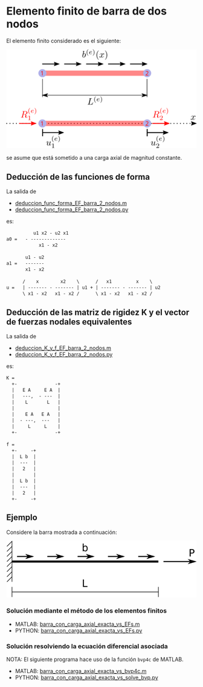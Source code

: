 # Elemento finito de barra de dos nodos

El elemento finito considerado es el siguiente:

![EF_barra_2_nodos.svg](EF_barra_2_nodos.svg)

se asume que está sometido a una carga axial de magnitud constante.

## Deducción de las funciones de forma

La salida de 
* [deduccion_func_forma_EF_barra_2_nodos.m](deduccion_func_forma_EF_barra_2_nodos.m)
* [deduccion_func_forma_EF_barra_2_nodos.py](deduccion_func_forma_EF_barra_2_nodos.py)

es:
```
          u1 x2 - u2 x1
a0 =   - -------------
            x1 - x2

       u1 - u2
a1 =   -------
       x1 - x2

      /    x        x2    \      /   x1         x    \
u =   | ------- - ------- | u1 + | ------- - ------- | u2
      \ x1 - x2   x1 - x2 /      \ x1 - x2   x1 - x2 /
```

## Deducción de las matriz de rigidez K y el vector de fuerzas nodales equivalentes
La salida de 
* [deduccion_K_y_f_EF_barra_2_nodos.m](deduccion_K_y_f_EF_barra_2_nodos.m)
* [deduccion_K_y_f_EF_barra_2_nodos.py](deduccion_K_y_f_EF_barra_2_nodos.py)

es:
```
K = 
  +-              -+
  |   E A     E A  |
  |   ---,  - ---  |
  |    L       L   |
  |                |
  |    E A   E A   |
  |  - ---,  ---   |
  |     L     L    |
  +-              -+

f = 
  +-     -+
  |  L b  |
  |  ---  |
  |   2   |
  |       |
  |  L b  |
  |  ---  |
  |   2   |
  +-     -+
```

## Ejemplo
Considere la barra mostrada a continuación:

![barra_con_carga_axial.svg](barra_con_carga_axial.svg)

### Solución mediante el método de los elementos finitos
* MATLAB: [barra_con_carga_axial_exacta_vs_EFs.m](barra_con_carga_axial_exacta_vs_EFs.m)
* PYTHON: [barra_con_carga_axial_exacta_vs_EFs.py](barra_con_carga_axial_exacta_vs_EFs.py)

### Solución resolviendo la ecuación diferencial asociada
NOTA: El siguiente programa hace uso de la función `bvp4c` de MATLAB.
* MATLAB: [barra_con_carga_axial_exacta_vs_bvp4c.m](barra_con_carga_axial_exacta_vs_bvp4c.m)
* PYTHON: [barra_con_carga_axial_exacta_vs_solve_bvp.py](barra_con_carga_axial_exacta_vs_solve_bvp.py)
